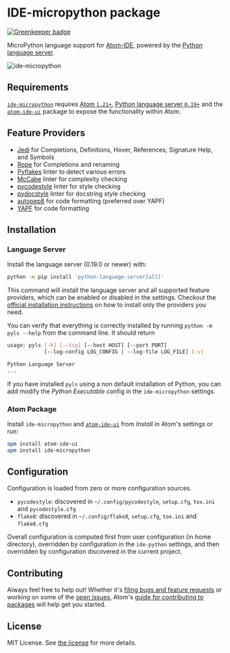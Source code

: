 # IDE-micropython package

[![Greenkeeper badge](https://badges.greenkeeper.io/thepian/ide-micropython.svg)](https://greenkeeper.io/)

MicroPython language support for [Atom-IDE](https://ide.atom.io/), powered by the [Python language server](https://github.com/palantir/python-language-server).

![ide-micropython](https://user-images.githubusercontent.com/13285808/30352538-b9687a76-9820-11e7-8876-c22751645d36.png)

## Requirements

[`ide-micropython`](https://atom.io/packages/ide-micropython) requires [Atom `1.21+`](https://atom.io/), [Python language server `0.19+`](https://github.com/palantir/python-language-server) and the [`atom-ide-ui`](https://atom.io/packages/atom-ide-ui) package to expose the functionality within Atom.

## Feature Providers

* [Jedi](https://github.com/davidhalter/jedi) for Completions, Definitions, Hover, References, Signature Help, and Symbols
* [Rope](https://github.com/python-rope/rope) for Completions and renaming
* [Pyflakes](https://github.com/PyCQA/pyflakes) linter to detect various errors
* [McCabe](https://github.com/PyCQA/mccabe) linter for complexity checking
* [pycodestyle](https://github.com/PyCQA/pycodestyle) linter for style checking
* [pydocstyle](https://github.com/PyCQA/pydocstyle) linter for docstring style checking
* [autopep8](https://github.com/hhatto/autopep8) for code formatting (preferred over YAPF)
* [YAPF](https://github.com/google/yapf) for code formatting

## Installation

### Language Server

Install the language server (0.19.0 or newer) with:

```bash
python -m pip install 'python-language-server[all]'
```

This command will install the language server and all supported feature providers, which can be enabled or disabled in the settings. Checkout the [official installation instructions](https://github.com/palantir/python-language-server#installation) on how to install only the providers you need.

You can verify that everything is correctly installed by running `python -m pyls --help` from the command line.
It should return

```bash
usage: pyls [-h] [--tcp] [--host HOST] [--port PORT]
            [--log-config LOG_CONFIG | --log-file LOG_FILE] [-v]

Python Language Server
...
```

If you have installed `pyls` using a non default installation of Python, you can add modify the *Python Executable* config in the `ide-micropython` settings.

### Atom Package

Install `ide-micropython` and [`atom-ide-ui`](https://atom.io/packages/atom-ide-ui) from _Install_ in Atom's settings or run:

```bash
apm install atom-ide-ui
apm install ide-micropython
```

## Configuration

Configuration is loaded from zero or more configuration sources.

* `pycodestyle`: discovered in `~/.config/pycodestyle`, `setup.cfg`, `tox.ini` and `pycodestyle.cfg`
* `flake8`: discovered in `~/.config/flake8`, `setup.cfg`, `tox.ini` and `flake8.cfg`

Overall configuration is computed first from user configuration (in home directory), overridden by configuration in the `ide-python` settings, and then overridden by configuration discovered in the current project.

## Contributing

Always feel free to help out! Whether it's [filing bugs and feature requests](https://github.com/thepian/ide-micropython/issues/new) or working on some of the [open issues](https://github.com/thepian/ide-micropython/issues), Atom's [guide for contributing to packages](https://github.com/atom/atom/blob/master/docs/contributing-to-packages.md) will help get you started.

## License

MIT License. See [the license](LICENSE.md) for more details.
